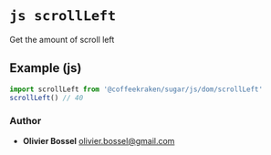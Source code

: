 


<!-- @namespace    sugar.js.dom -->
<!-- @name    scrollLeft -->

# ```js scrollLeft ```


Get the amount of scroll left



## Example (js)

```js
import scrollLeft from '@coffeekraken/sugar/js/dom/scrollLeft'
scrollLeft() // 40
```


### Author
- **Olivier Bossel** <a href="mailto:olivier.bossel@gmail.com">olivier.bossel@gmail.com</a> 



